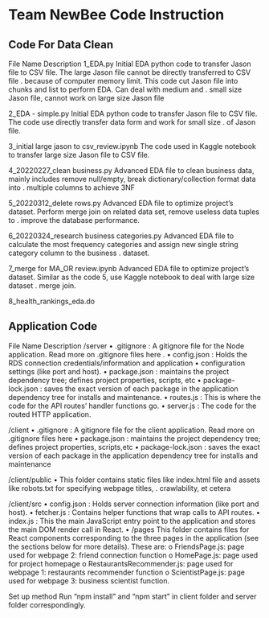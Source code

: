 # Team NewBee Code Instruction


## Code For Data Clean
File Name	                                    Description
1_EDA.py	                                    Initial EDA python code to transfer Jason file to CSV file. The large Jason file cannot be directly transferred to CSV file .                                               because of computer memory limit. This code cut Jason file into chunks and list to perform EDA. Can deal with medium and    .                                               small size Jason file, cannot work on large size Jason file

2_EDA - simple.py	                            Initial EDA python code to transfer Jason file to CSV file. The code use directly transfer data form and work for small size .                                               of Jason file.

3_initial large jason to csv_review.ipynb	    The code used in Kaggle notebook to transfer large size Jason file to CSV file.

4_20220227_clean business.py	                Advanced EDA file to clean business data, mainly includes remove null/empty, break dictionary/collection format data into .                                               multiple columns to achieve 3NF

5_20220312_delete rows.py	                    Advanced EDA file to optimize project’s dataset. Perform merge join on related data set, remove useless data tuples to .                                               improve the database performance.

6_20220324_research business categories.py	    Advanced EDA file to calculate the most frequency categories and assign new single string category column to the business .                                               dataset.

7_merge for MA_OR review.ipynb	                Advanced EDA file to optimize project’s dataset. Similar as the code 5, use Kaggle notebook to deal with large size dataset .                                               merge join.

8_health_rankings_eda.do


## Application Code
File Name	                                    Description
/server	                                        •	.gitignore : A gitignore file for the Node application. Read more on .gitignore files here .
                                                •	config.json : Holds the RDS connection credentials/information and application
                                                •	configuration settings (like port and host).
                                                •	package.json : maintains the project dependency tree; defines project properties, scripts, etc
                                                •	package-lock.json : saves the exact version of each package in the application dependency tree for installs and maintenance.
                                                •	routes.js : This is where the code for the API routes’ handler functions go.
                                                •	server.js : The code for the routed HTTP application.

/client	                                        •	.gitignore : A gitignore file for the client application. Read more on .gitignore files here
                                                •	package.json : maintains the project dependency tree; defines project properties, scripts,etc
                                                •	package-lock.json : saves the exact version of each package in the application dependency tree for installs and maintenance

/client/public	                                •	This folder contains static files like index.html file and assets like robots.txt for specifying webpage titles,    .                                               crawlability, et cetera

/client/src	                                    •	config.json : Holds server connection information (like port and host).
                                                •	fetcher.js : Contains helper functions that wrap calls to API routes.
                                                •	index.js : This the main JavaScript entry point to the application and stores the main DOM render call in React.
                                                •	/pages This folder contains files for React components corresponding to the three pages in the application (see the sections below for more details). These are:
                                                    o	FriendsPage.js: page used for webpage 2: friend connection function
                                                    o	HomePage.js: page used for project homepage
                                                    o	RestaurantsRecommender.js: page used for webpage 1: restaurants recommender function
                                                    o	ScientistPage.js: page used for webpage 3: business scientist function.

Set up method	                                Run “npm install” and “npm start” in client folder and server folder correspondingly.
